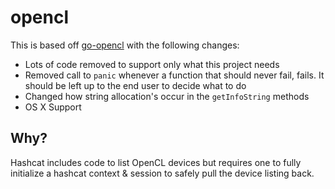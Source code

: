 # opencl

This is based off [go-opencl](https://github.com/samuel/go-opencl) with the following changes:

* Lots of code removed to support only what this project needs
* Removed call to `panic` whenever a function that should never fail, fails. It should be left up to the end user to decide what to do
* Changed how string allocation's occur in the `getInfoString` methods
* OS X Support

## Why?

Hashcat includes code to list OpenCL devices but requires one to fully initialize a hashcat context & session to safely pull the device listing back.